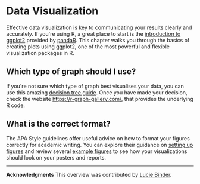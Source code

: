 # Data Visualization 

Effective data visualization is key to communicating your results clearly and accurately. If you're using R, a great place to start is the [introduction to ggplot2](https://pandar.netlify.app/lehre/statistik-ii/grafiken-ggplot2/) provided by [pandaR](https://pandar.netlify.app/). This chapter walks you through the basics of creating plots using ggplot2, one of the most powerful and flexible visualization packages in R.

## Which type of graph should I use?  
If you're not sure which type of graph best visualises your data, you can use this amazing [decision tree guide](https://www.data-to-viz.com/). Once you have made your decision, check the website https://r-graph-gallery.com/, that provides the underlying R code. 

## What is the correct format?
The APA Style guidelines offer useful advice on how to format your figures correctly for academic writing. You can explore their guidance on [setting up figures](https://apastyle.apa.org/style-grammar-guidelines/tables-figures/figures) and review several [example figures](https://apastyle.apa.org/style-grammar-guidelines/tables-figures/sample-figures) to see how your visualizations should look on your posters and reports.

---

**Acknowledgments**
This overview was contributed by [Lucie Binder](https://www.psychologie.uni-frankfurt.de/82663505/Lucie_Binder__M_Sc?).

